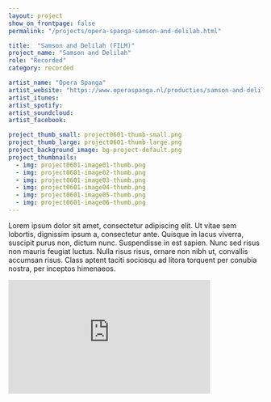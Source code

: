 ```yaml
---
layout: project
show_on_frontpage: false
permalink: "/projects/opera-spanga-samson-and-delilah.html"

title:  "Samson and Delilah (FILM)"
project_name: "Samson and Delilah"
role: "Recorded"
category: recorded

artist_name: "Opera Spanga"
artist_website: "https://www.operaspanga.nl/producties/samson-and-delilah-film/over-de-productie/"
artist_itunes:
artist_spotify:
artist_soundcloud:
artist_facebook:

project_thumb_small: project0601-thumb-small.png
project_thumb_large: project0601-thumb-large.png
project_background_image: bg-project-default.png
project_thumbnails:
  - img: project0601-image01-thumb.png
  - img: project0601-image02-thumb.png
  - img: project0601-image03-thumb.png
  - img: project0601-image04-thumb.png
  - img: project0601-image05-thumb.png
  - img: project0601-image06-thumb.png
---
```


Lorem ipsum dolor sit amet, consectetur adipiscing elit. Ut vitae sem lobortis, dignissim ipsum a, consectetur ante. Quisque in lacus viverra, suscipit purus non, dictum nunc. Suspendisse in est sapien. Nunc sed risus non mauris feugiat luctus. Nulla risus risus, ornare non nibh ut, convallis accumsan risus. Class aptent taciti sociosqu ad litora torquent per conubia nostra, per inceptos himenaeos.

<iframe width="400" height="225" src="https://www.youtube.com/embed/NJvI3n6PHU8?rel=0" frameborder="0" gesture="media" allow="encrypted-media" allowfullscreen></iframe>